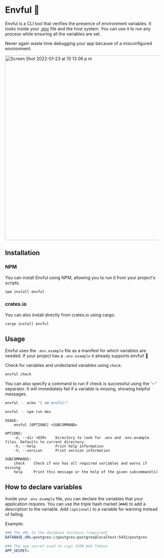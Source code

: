 # Envful 🌳

Envful is a CLI tool that verifies the presence of environment variables. It looks inside your [.env](https://www.npmjs.com/package/dotenv) file and the host system. You can use it to run any process while ensuring all the variables are set.

Never again waste time debugging your app because of a misconfigured environment.

<img width="605" alt="Screen Shot 2022-01-23 at 10 13 06 p m" src="https://user-images.githubusercontent.com/29064411/150721003-78752d65-9477-4ace-8987-db6e1cf8ea20.png">

## Installation

### NPM

You can install Envful using NPM, allowing you to run it from your project's scripts.

```bash
npm install envful
```

### crates.io

You can also install directly from crates.io using cargo.

```bash
cargo install envful
```

## Usage

Envful uses the `.env.example` file as a manifest for which variables are needed. If your project has a `.env.example` it already supports envful! 🚀

Check for variables and undeclared variables using `check`:

```bash
envful check
```

You can also specify a command to run if check is successful using the '--' separator. It will immediately fail if a variable is missing, showing helpful messages.

```bash
envful -- echo "I am envful!"

envful -- npm run dev
```

```
USAGE:
    envful [OPTIONS] <SUBCOMMAND>

OPTIONS:
    -d, --dir <DIR>    Directory to look for .env and .env.example files. Defaults to current directory.
    -h, --help         Print help information
    -V, --version      Print version information

SUBCOMMANDS:
    check    Check if env has all required variables and warns if missing
    help     Print this message or the help of the given subcommand(s)
```

## How to declare variables

Inside your `.env.example` file, you can declare the variables that your application requires. You can use the triple hash market (`###`) to add a description to the variable. Add `[optional]` to a variable for warning instead of failing.

Example:

```bash
### The URL to the database instance [required]
DATABASE_URL=postgres://postgres:postgres@localhost:5432/postgres

### The app secret used to sign JSON Web Tokens
APP_SECRET=
```
